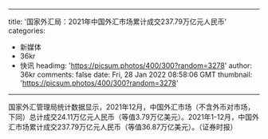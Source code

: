 
---
title: '国家外汇局：2021年中国外汇市场累计成交237.79万亿元人民币'
categories: 
 - 新媒体
 - 36kr
 - 快讯
headimg: 'https://picsum.photos/400/300?random=3278'
author: 36kr
comments: false
date: Fri, 28 Jan 2022 08:58:06 GMT
thumbnail: 'https://picsum.photos/400/300?random=3278'
---

<div>   
国家外汇管理局统计数据显示，2021年12月，中国外汇市场（不含外币对市场，下同）总计成交24.11万亿元人民币（等值3.79万亿美元）。2021年1-12月，中国外汇市场累计成交237.79万亿元人民币（等值36.87万亿美元）。（证券时报）  
</div>
            